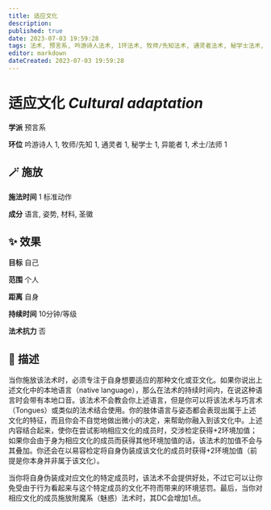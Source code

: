 ```yaml
---
title: 适应文化
description: 
published: true
date: 2023-07-03 19:59:28
tags: 法术, 预言系, 吟游诗人法术, 1环法术, 牧师/先知法术, 通灵者法术, 秘学士法术, 异能者法术, 术士/法师法术
editor: markdown
dateCreated: 2023-07-03 19:59:28
---
```


# **适应文化** *Cultural adaptation*

**学派** 预言系 

**环位** 吟游诗人 1, 牧师/先知 1, 通灵者 1, 秘学士 1, 异能者 1, 术士/法师 1

## 🪄 施放

**施法时间** 1 标准动作

**成分** 语言, 姿势, 材料, 圣徽

## ✨ 效果 

**目标** 自己 

**范围** 个人

**距离** 自身  

**持续时间** 10分钟/等级 

**法术抗力** 否

## 📖 描述

当你施放该法术时，必须专注于自身想要适应的那种文化或亚文化。如果你说出上述文化中的本地语言（native language），那么在法术的持续时间内，在说这种语言时会带有本地口音。该法术不会教会你上述语言，但是你可以将该法术与巧言术（Tongues）或类似的法术结合使用。你的肢体语言与姿态都会表现出属于上述文化的特征，而且你会不自觉地做出微小的决定，来帮助你融入到该文化中。上述内容结合起来，使你在尝试影响相应文化的成员时，交涉检定获得+2环境加值；如果你会由于身为相应文化的成员而获得其他环境加值的话，该法术的加值不会与其叠加。你还会在以易容检定将自身伪装成该文化的成员时获得+2环境加值（前提是你本身并非属于该文化）。

当你将自身伪装成对应文化的特定成员时，该法术不会提供好处，不过它可以让你免受由于行为看起来与这个特定成员的文化不符而带来的环境惩罚。最后，当你对相应文化的成员施放附魔系（魅惑）法术时，其DC会增加1点。
    